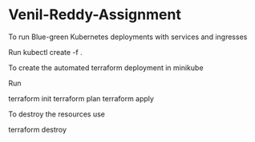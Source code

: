 # Venil-Reddy-Assignment

To run Blue-green Kubernetes deployments with services and ingresses

Run kubectl create -f .


To create the automated terraform deployment in minikube

Run 

terraform init
terraform plan
terraform apply


To destroy the resources use 
 
terraform destroy
